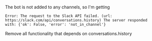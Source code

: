 The bot is not added to any channels, so I'm getting

```
Error: The request to the Slack API failed. (url: https://slack.com/api/conversations.history) The server responded with: {'ok': False, 'error': 'not_in_channel'}
```

Remove all functionality that depends on conversations.history
